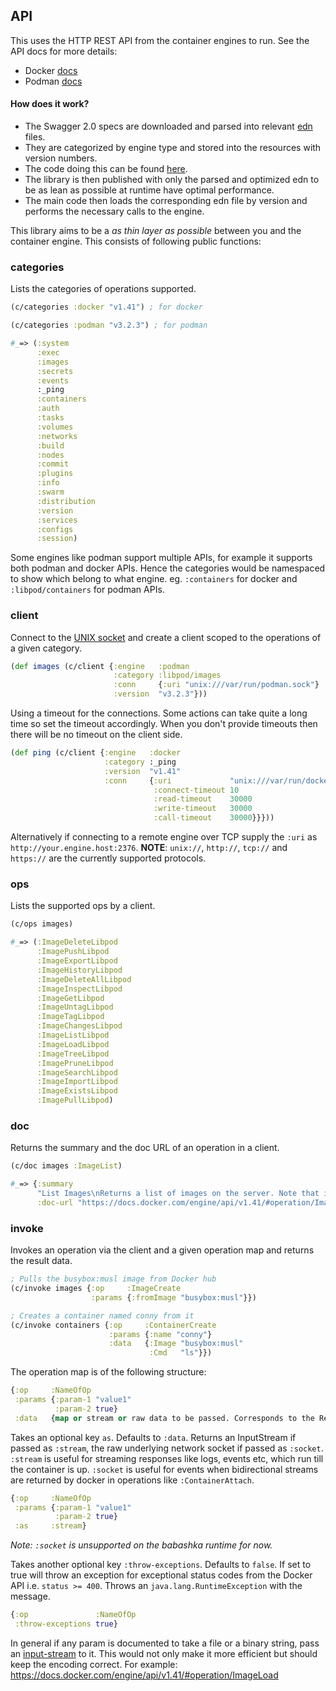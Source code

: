 ## API

This uses the HTTP REST API from the container engines to run. See the API docs for more details:
- Docker [docs](https://docs.docker.com/engine/api/)
- Podman [docs](https://docs.podman.io/en/latest/Reference.html)

#### How does it work?
- The Swagger 2.0 specs are downloaded and parsed into relevant [edn](https://github.com/edn-format/edn) files.
- They are categorized by engine type and stored into the resources with version numbers.
- The code doing this can be found [here](https://github.com/lispyclouds/contajners/blob/main/fetch_api/main.clj).
- The library is then published with only the parsed and optimized edn to be as lean as possible at runtime have optimal performance.
- The main code then loads the corresponding edn file by version and performs the necessary calls to the engine.

This library aims to be a _as thin layer as possible_ between you and the container engine. This consists of following public functions:

### categories

Lists the categories of operations supported.
```clojure
(c/categories :docker "v1.41") ; for docker

(c/categories :podman "v3.2.3") ; for podman

#_=> (:system
      :exec
      :images
      :secrets
      :events
      :_ping
      :containers
      :auth
      :tasks
      :volumes
      :networks
      :build
      :nodes
      :commit
      :plugins
      :info
      :swarm
      :distribution
      :version
      :services
      :configs
      :session)
```

Some engines like podman support multiple APIs, for example it supports both podman and docker APIs.
Hence the categories would be namespaced to show which belong to what engine.
eg. `:containers` for docker and `:libpod/containers` for podman APIs.

### client

Connect to the [UNIX socket](https://en.wikipedia.org/wiki/Unix_domain_socket) and
create a client scoped to the operations of a given category.
```clojure
(def images (c/client {:engine   :podman
                       :category :libpod/images
                       :conn     {:uri "unix:///var/run/podman.sock"}
                       :version  "v3.2.3"}))
```
Using a timeout for the connections.
Some actions can take quite a long time so set the timeout accordingly.
When you don't provide timeouts then there will be no timeout on the client side.
```clojure
(def ping (c/client {:engine   :docker
                     :category :_ping
                     :version  "v1.41"
                     :conn     {:uri             "unix:///var/run/docker.sock"
                                :connect-timeout 10
                                :read-timeout    30000
                                :write-timeout   30000
                                :call-timeout    30000}}}))
```
Alternatively if connecting to a remote engine over TCP supply the `:uri` as `http://your.engine.host:2376`.
**NOTE**: `unix://`, `http://`, `tcp://` and `https://` are the currently supported protocols.

### ops
Lists the supported ops by a client.
```clojure
(c/ops images)

#_=> (:ImageDeleteLibpod
      :ImagePushLibpod
      :ImageExportLibpod
      :ImageHistoryLibpod
      :ImageDeleteAllLibpod
      :ImageInspectLibpod
      :ImageGetLibpod
      :ImageUntagLibpod
      :ImageTagLibpod
      :ImageChangesLibpod
      :ImageListLibpod
      :ImageLoadLibpod
      :ImageTreeLibpod
      :ImagePruneLibpod
      :ImageSearchLibpod
      :ImageImportLibpod
      :ImageExistsLibpod
      :ImagePullLibpod)
```

### doc
Returns the summary and the doc URL of an operation in a client.
```clojure
(c/doc images :ImageList)

#_=> {:summary
      "List Images\nReturns a list of images on the server. Note that it uses a different, smaller representation of an image than inspecting a single image.",
      :doc-url "https://docs.docker.com/engine/api/v1.41/#operation/ImageList"}
```

### invoke
Invokes an operation via the client and a given operation map and returns the result data.
```clojure
; Pulls the busybox:musl image from Docker hub
(c/invoke images {:op     :ImageCreate
                  :params {:fromImage "busybox:musl"}})

; Creates a container named conny from it
(c/invoke containers {:op     :ContainerCreate
                      :params {:name "conny"}
                      :data   {:Image "busybox:musl"
                               :Cmd   "ls"}})
```

The operation map is of the following structure:
```clojure
{:op     :NameOfOp
 :params {:param-1 "value1"
          :param-2 true}
 :data   {map or stream or raw data to be passed. Corresponds to the Request Body in the docs}}
```
Takes an optional key `as`. Defaults to `:data`. Returns an InputStream if passed as `:stream`, the raw underlying network socket if passed as `:socket`. `:stream` is useful for streaming responses like logs, events etc, which run till the container is up. `:socket` is useful for events when bidirectional streams are returned by docker in operations like `:ContainerAttach`.
```clojure
{:op     :NameOfOp
 :params {:param-1 "value1"
          :param-2 true}
 :as     :stream}
```
*Note: `:socket` is unsupported on the babashka runtime for now.*

Takes another optional key `:throw-exceptions`. Defaults to `false`. If set to true will throw an exception for exceptional status codes from the Docker API i.e. `status >= 400`. Throws an `java.lang.RuntimeException` with the message.
```clojure
{:op               :NameOfOp
 :throw-exceptions true}
```

In general if any param is documented to take a file or a binary string, pass an [input-stream](https://clojuredocs.org/clojure.java.io/input-stream) to it. This would not only make it more efficient but should keep the encoding correct. For example: https://docs.docker.com/engine/api/v1.41/#operation/ImageLoad
